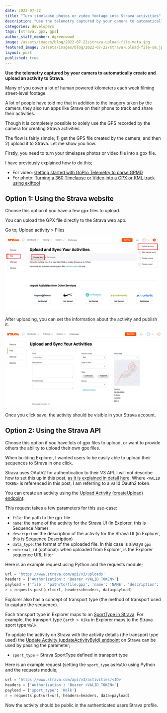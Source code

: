 ```yaml
---
date: 2022-07-22
title: "Turn timelapse photos or video footage into Strava activities"
description: "Use the telemetry captured by your camera to automatically create and upload an activity to Strava."
categories: developers
tags: [strava, gpx, gps]
author_staff_member: dgreenwood
image: /assets/images/blog/2022-07-22/strava-upload-file-meta.jpg
featured_image: /assets/images/blog/2022-07-22/strava-upload-file-sm.jpg
layout: post
published: true
---
```


**Use the telemetry captured by your camera to automatically create and upload an activity to Strava.**

Many of you cover a lot of human powered kilometers each week filming street-level footage.

A lot of people have told me that in addition to the imagery taken by the camera, they also run apps like Strava on their phone to track and share their activities.

Though it is completely possible to solely use the GPS recorded by the camera for creating Strava activities.

The flow is fairly simple; 1) get the GPS file created by the camera, and then 2) upload it to Strava. Let me show you how.

Firstly, you need to turn your timelapse photos or video file into a gpx file.

I have previously explained how to do this;

* For video: [Getting started with GoPro Telemetry to parse GPMD](/blog/2022/gopro-telemetry-exporter-getting-started)
* For photo:  [Turning a 360 Timelapse or Video into a GPX or KML track using exiftool](/blog/2022/extracting-gps-track-from-360-timelapse-video)

## Option 1: Using the Strava website

Choose this option if you have a few gpx files to upload.

You can upload the GPX file directly to the Strava web app.

Go to; Upload activity > Files

<img class="img-fluid" src="/assets/images/blog/2022-07-22/strava-upload-file.png" alt="Strava web gpx file upload" title="Strava web gpx file upload" />

After uploading, you can set the information about the activity and publish it.

<img class="img-fluid" src="/assets/images/blog/2022-07-22/strava-set-activity.png" alt="Strava web gpx set activity" title="Strava web gpx set activity" />

Once you click save, the activity should be visible in your Strava account.

## Option 2: Using the Strava API

Choose this option if you have lots of gpx files to upload, or want to provide others the ability to upload their own gpx files.

When building Explorer, I wanted users to be easily able to upload their sequences to Strava in one click.

Strava uses OAuth2 for authentication to their V3 API. I will not describe how to set this up in this post, [as it is explained in detail here](https://developers.strava.com/docs/authentication/). Where `<VALID TOKEN>` is referenced in this post, I am referring to a valid Oauth2 token.

You can create an activity using the [Upload Activity (createUpload) endpoint](https://developers.strava.com/docs/reference/#api-Uploads-createUpload).

This request takes a few parameters for this use-case:

* `file`: the path to the gpx file
* `name`: the name of the activity for the Strava UI (in Explorer, this is Sequence Name)
* `description`: the description of the activity for the Strava UI (in Explorer, this is Sequence Description)
* `data_type`: the format of the uploaded file. In this case is always `gpx`
* `external_id` (optional): when uploaded from Explorer, is the Explorer sequence URL filter

Here is an example request using Python and the requests module;

```python
url = 'https://www.strava.com/api/v3/uploads'
headers = {'Authorization': 'Bearer <VALID TOKEN>'}
payload = {'file': 'path/to/file.gpx', 'name': 'NAME', 'description': 'DESCRIPTION', 'data_type': 'gpx', 'external_id': 'https://explorer.trekview.org/?sequence_uuid=b976328b-6cb5-4578-a297-a7845d592a2c'}
r = requests.post(url=url, headers=headers, data=payload)
```

Explorer also has a concept of transport type (the method of transport used to capture the sequence).

Each transport type in Explorer maps to an [SportType in Strava](https://developers.strava.com/docs/reference/#api-models-SportType). For example, the transport type `Earth > Hike` in Explorer maps to the Strava sport type `Walk`

To update the activity on Strava with the activity details (the transport type used) the [Update Activity (updateActivityById) endpoint](https://developers.strava.com/docs/reference/#api-Activities-updateActivityById) on Strava can be used by passing the parameter;

* `sport_type` = Strava SportType defined in transport type

Here is an example request (setting the `sport_type` as `Walk`) using Python and the requests module;

```python
url = 'https://www.strava.com/api/v3/activities/<ID>'
headers = {'Authorization': 'Bearer <VALID TOKEN>'}
payload = {'sport_type': 'Walk'}
r = requests.put(url=url, headers=headers, data=payload)
```

Now the activity should be public in the authenticated users Strava profile.
